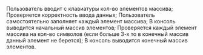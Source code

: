 Пользователь вводит с клавиатуры кол-во элементов массива;
Проверяется корректность ввода данных;
Пользователь самостоятельно заполняет каждый элемент массива;
В консоль выводится начальный массив элементов;
Проверяется каждый элемент массива на кол-во символов (если больше 3-х то в конечный массив данный элемент не берется);
В консоль выводится конечный массив элементов.
